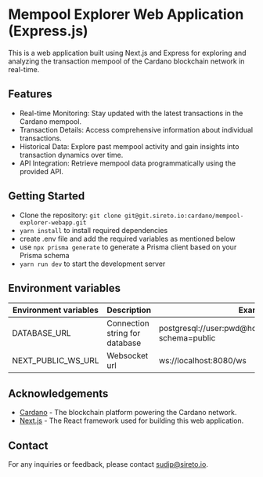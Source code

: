 # Mempool Explorer Web Application (Express.js)

This is a web application built using Next.js and Express for exploring and analyzing the transaction mempool of the
Cardano blockchain network in real-time.

## Features

- Real-time Monitoring: Stay updated with the latest transactions in the Cardano mempool.
- Transaction Details: Access comprehensive information about individual transactions.
- Historical Data: Explore past mempool activity and gain insights into transaction dynamics over time.
- API Integration: Retrieve mempool data programmatically using the provided API.

## Getting Started

- Clone the repository: `git clone git@git.sireto.io:cardano/mempool-explorer-webapp.git`
- `yarn install` to install required dependencies
- create .env file and add the required variables as mentioned below
- use `npx prisma generate` to generate a Prisma client based on your Prisma schema
- `yarn run dev` to start the development server

## Environment variables

| Environment variables | Description                    | Example                                                     |
|-----------------------|--------------------------------|-------------------------------------------------------------|
| DATABASE_URL          | Connection string for database | postgresql://user:pwd@host:5432/database_name?schema=public |
| NEXT_PUBLIC_WS_URL    | Websocket url                  | ws://localhost:8080/ws                                      |

## Acknowledgements

- [Cardano](https://www.cardano.org) - The blockchain platform powering the Cardano network.
- [Next.js](https://nextjs.org) - The React framework used for building this web application.

## Contact

For any inquiries or feedback, please contact [sudip@sireto.io]().
